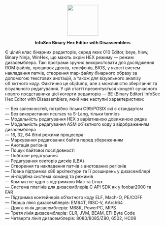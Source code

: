 
<p align="center">
<picture>
<source media="(prefers-color-scheme: dark)" srcset="https://avatars.githubusercontent.com/u/106863939?s=400&u=40a83beff43c48fd9e32db17621f40e129bdf9c8&v=4">
<img src="https://avatars.githubusercontent.com/u/106863939?s=400&u=40a83beff43c48fd9e32db17621f40e129bdf9c8&v=4" width=100 lt="N2O.DEV">
</picture>
</p>

<p align="center"><strong> InfoSec Binary Hex Editor with Disassemblers</strong></p>

<p>Є цілий клас бінарних редакторів, серед яких 010 Editor, beye, hiew, Binary Ninja, WinHex, що мають окрім HEX режиму — режим дизасемблера.
Такі програми зручно використовати для дослідження ROM файлів, прошивок дронів, телефонів, BIOS, у якості систем накладання патчів,
створення map-файлу бінарного образу за допомогою текстових анотацій, а також для візуального аналізу об`єктного коду. Фактично це objdump,
але з можливістю зберігання та візуального редагування. У цій статті презентується концепт сучасного нового представника цієї когорти
редакторів — BE (Binary Editor) InfoSec Hex Editor with Disassemblers, який має наступні характеристики:</p>

<p>
— Без залежностей, потрібно тільки C99/POSIX які є стандартом <br>
— Без використання ncurses та S-Lang, тільки termios <br>
— Модальність редагування HEX з варіативною довижиною рядка <br>
— Модальність редагування ASM об`єктного коду з відображенням дизасемблера <br>
— 16, 32, 64 бітні режими процесора <br>
— Маркування редагованих байтів перед збереженням <br>
— Анотація регіонів <br>
— Пошук байтової послідовності <br>
— Побітове редагування <br>
— Редагування секторів дисків (LBA) <br>
— Створення та накладення патчів з анотованих регіонів <br>
— Повна підтримка x86 архітектури та її розширень у дизасемблері <br>
— vi-подібна система команд та режимів <br>
— Компактне ядро з підтримкою Maс та Linux <br>
— Система плагінів для дизасемблерів C API SDK як у foobar2000 та FAR <br>
— Підтримка контейнерів обʼєктного коду ELF, Mach-O, PE/COFF <br>
— Перша лінія дизасемблерів: EM64T, RISC-V, AArch64 <br>
— Друга лінія дизасемблерів: M68K, PowerPC, MIPS <br>
— Третя лінія дизасемблерів: CLR, JVM, BEAM, EFI Byte Code <br>
— Четверта лінія дизасемблерів: 8080/8085/Z80, 6502, HC08</p>


